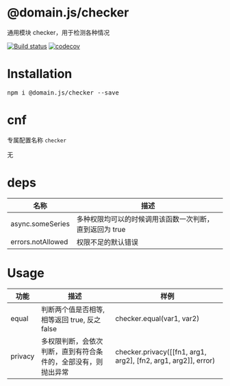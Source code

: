 # @domain.js/checker
通用模块 checker，用于检测各种情况

[![Build status](https://travis-ci.com/domain-js/checker.svg?branch=master)](https://travis-ci.org/domain-js/checker)
[![codecov](https://codecov.io/gh/domain-js/checker/branch/master/graph/badge.svg)](https://codecov.io/gh/domain-js/checker)

# Installation
<pre>npm i @domain.js/checker --save</pre>

# cnf
专属配置名称 `checker`
<pre>无</pre>

# deps
| 名称 | 描述 |
| ------ | ---- |
| async.someSeries  | 多种权限均可以的时候调用该函数一次判断，直到返回为 true |
| errors.notAllowed | 权限不足的默认错误 |


# Usage
| 功能 | 描述 | 样例 |
| ---- | ---- | ---- |
| equal | 判断两个值是否相等, 相等返回 true, 反之 false | checker.equal(var1, var2) |
| privacy | 多权限判断，会依次判断，直到有符合条件的，全部没有，则抛出异常 | checker.privacy([[fn1, arg1, arg2], [fn2, arg1, arg2]], error) |
